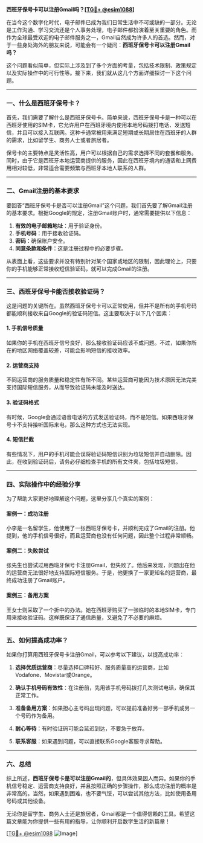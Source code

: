 **西班牙保号卡可以注册Gmail吗？[[TG💪+ @esim1088](https://t.me/s/esim1088)]**

在当今这个数字化时代，电子邮件已成为我们日常生活中不可或缺的一部分。无论是工作沟通、学习交流还是个人事务处理，电子邮件都扮演着至关重要的角色。而作为全球最受欢迎的电子邮件服务之一，Gmail自然成为许多人的首选。然而，对于一些身处海外的朋友来说，可能会有一个疑问：**西班牙保号卡可以注册Gmail吗？**

这个问题看似简单，但实际上涉及到了多个方面的考量，包括技术限制、政策规定以及实际操作中的可行性等。接下来，我们就从这几个方面详细探讨一下这个问题。

---

### **一、什么是西班牙保号卡？**

首先，我们需要了解什么是西班牙保号卡。简单来说，西班牙保号卡是一种可以在西班牙使用的SIM卡，它允许用户在西班牙境内使用本地号码拨打电话、发送短信，并且可以接入互联网。这种卡通常被用来满足短期或长期居住在西班牙的人群的需求，比如留学生、商务人士或者旅居者。

保号卡的主要特点是灵活性高，用户可以根据自己的需求选择不同的套餐和服务。同时，由于它是西班牙本地运营商提供的服务，因此在西班牙境内的通话和上网费用相对较低，非常适合需要频繁与西班牙本地人联系的人群。

---

### **二、Gmail注册的基本要求**

要回答“西班牙保号卡是否可以注册Gmail”这个问题，我们首先要了解Gmail注册的基本要求。根据Google的规定，注册Gmail账户时，通常需要提供以下信息：

1. **有效的电子邮箱地址**：用于验证身份。
2. **手机号码**：用于接收验证码。
3. **密码**：确保账户安全。
4. **同意条款和条件**：这是注册过程中的必要步骤。

从表面上看，这些要求并没有特别针对某个国家或地区的限制，因此理论上，只要你的手机能够正常接收短信验证码，就可以完成Gmail的注册。

---

### **三、西班牙保号卡能否接收验证码？**

这是问题的关键所在。虽然西班牙保号卡可以正常使用，但并不是所有的手机号码都能顺利接收来自Google的验证码短信。这主要取决于以下几个因素：

#### **1. 手机信号质量**
如果你的手机在西班牙信号良好，那么接收验证码应该不成问题。不过，如果你所在的地区网络覆盖较差，可能会影响短信的接收效率。

#### **2. 运营商支持**
不同运营商的服务质量和稳定性有所不同。某些运营商可能因为技术原因无法完美支持国际短信服务，从而导致验证码未能及时送达。

#### **3. 验证码格式**
有时候，Google会通过语音电话的方式发送验证码，而不是短信。如果西班牙保号卡不支持接听国际来电，那么这种方式也无法实现。

#### **4. 短信拦截**
有些情况下，用户的手机可能会误将验证码短信识别为垃圾短信并自动删除。因此，在收到验证码后，请务必仔细检查手机的所有文件夹，包括垃圾短信。

---

### **四、实际操作中的经验分享**

为了帮助大家更好地理解这个问题，这里分享几个真实的案例：

#### **案例一：成功注册**
小李是一名留学生，他使用了一张西班牙保号卡，并顺利完成了Gmail的注册。他提到，他的手机信号很好，而且运营商也没有任何问题，因此整个过程非常顺畅。

#### **案例二：失败尝试**
张先生也尝试过用西班牙保号卡注册Gmail，但失败了。他后来发现，问题出在他的运营商无法很好地支持国际短信服务。于是，他更换了一家更知名的运营商，最终成功注册了Gmail账户。

#### **案例三：备用方案**
王女士则采取了一个折中的办法。她在西班牙购买了一张临时的本地SIM卡，专门用来接收验证码。这样既保证了通信质量，又避免了不必要的麻烦。

---

### **五、如何提高成功率？**

如果你打算用西班牙保号卡注册Gmail，可以参考以下建议，以提高成功率：

1. **选择优质运营商**：尽量选择口碑较好、服务质量高的运营商，比如Vodafone、Movistar或Orange。
   
2. **确认手机号码有效性**：在注册前，先用该手机号码拨打几次测试电话，确保其正常工作。

3. **准备备用方案**：如果担心主号码出现问题，可以提前准备好另一部手机或另一个号码作为备用。

4. **耐心等待**：有时验证码可能会延迟到达，不要急于放弃。

5. **联系客服**：如果遇到问题，可以直接联系Google客服寻求帮助。

---

### **六、总结**

综上所述，**西班牙保号卡是可以注册Gmail的**，但具体效果因人而异。如果你的手机信号稳定、运营商支持良好，并且按照正确的步骤操作，那么成功注册的概率是非常高的。当然，如果遇到困难，也不要气馁，可以尝试其他方法，比如使用备用号码或其他设备。

无论你是留学生、商务人士还是旅居者，Gmail都是一个值得信赖的工具。希望这篇文章能为你提供一些有用的指导，让你顺利开启数字生活的新篇章！

[[TG💪+ @esim1088](https://t.me/s/esim1088) ![Image](https://i.postimg.cc/4NQfJmqS/Snipaste-2025-05-13-00-14-12.png)]